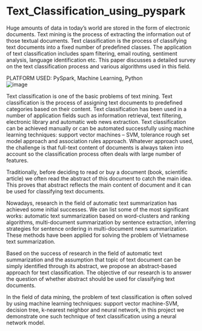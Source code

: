 # Text_Classification_using_pyspark
Huge amounts of data in today’s world are stored in the form of electronic documents. Text mining is the process of extracting the information out of those textual documents. Text classification is the process of classifying text documents into a fixed number of predefined classes. The application of text classification includes spam filtering, email routing, sentiment analysis, language identification etc. This paper discusses a detailed survey on the text classification process and various algorithms used in this field. 
<br>

PLATFORM USED: PySpark, Machine Learning, Python
<br>
![image](https://user-images.githubusercontent.com/66969681/151652311-f533928f-4b56-44d9-b97f-3c9d928a1413.png)

Text classification is one of the basic problems of text mining. Text classification is the process of assigning text documents to predefined categories based on their content. Text classification has been used in a number of application fields such as information retrieval, text filtering, electronic library and automatic web news extraction. Text classification can be achieved manually or can be automated successfully using machine learning techniques: support vector machines – SVM, tolerance rough set model approach and association rules approach. Whatever approach used, the challenge is that full-text content of documents is always taken into account so the classification process often deals with large number of features.

Traditionally, before deciding to read or buy a document (book, scientific article) we often read the abstract of this document to catch the main idea. This proves that abstract reflects the main content of document and it can be used for classifying text documents.

Nowadays, research in the field of automatic text summarization has achieved some initial successes. We can list some of the most significant works: automatic text summarization based on word-clusters and ranking algorithms, multi-document summarization by sentence extraction, inferring strategies for sentence ordering in multi-document news summarization. These methods have been applied for solving the problem of Vietnamese text summarization.

Based on the success of research in the field of automatic text summarization and the assumption that topic of text document can be simply identified through its abstract, we propose an abstract-based approach for text classification. The objective of our research is to answer the question of whether abstract should be used for classifying text documents.

In the field of data mining, the problem of text classification is often solved by using machine learning techniques: support vector machine-SVM, decision tree, k-nearest neighbor and neural network, in this project we demonstrate one such technique of text classification using a neural network model.
<br>

